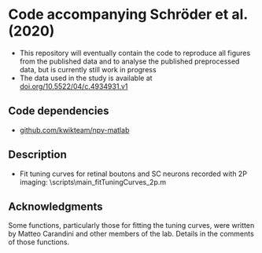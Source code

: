 # Code accompanying Schröder et al. (2020)

* This repository will eventually contain the code to reproduce all figures from the published data and to analyse the published preprocessed data, but is currently still work in progress
* The data used in the study is available at 
[doi.org/10.5522/04/c.4934931.v1](https://doi.org/10.5522/04/c.4934931.v1)

## Code dependencies
* [github.com/kwikteam/npy-matlab](https://github.com/kwikteam/npy-matlab)

## Description
* Fit tuning curves for retinal boutons and SC neurons recorded with 2P imaging: \scripts\main_fitTuningCurves_2p.m

## Acknowledgments
Some functions, particularly those for fitting the tuning curves, were written by Matteo Carandini and other members of the lab. Details in the comments of those functions.
